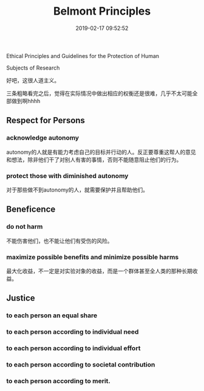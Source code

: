 ﻿---
title: Belmont Principles
date: 2019-02-17 09:52:52
---

Ethical Principles and Guidelines for the Protection of Human

Subjects of Research

好吧，这很人道主义。

三条粗略看完之后，觉得在实际情况中做出相应的权衡还是很难，几乎不太可能全部做到啊hhhh

## Respect for Persons

### acknowledge autonomy
autonomy的人就是有能力考虑自己的目标并行动的人。反正要尊重这帮人的意见和想法，除非他们干了对别人有害的事情，否则不能随意阻止他们的行为。

### protect those with diminished autonomy
对于那些做不到autonomy的人，就需要保护并且帮助他们。


## Beneficence

### do not harm
不能伤害他们，也不能让他们有受伤的风险。

### maximize possible benefits and minimize possible harms
最大化收益，不一定是对实验对象的收益，而是一个群体甚至全人类的那种长期收益。

## Justice

### to each person an equal share
### to each person according to individual need
### to each person according to individual effort
### to each person according to societal contribution
### to each person according to merit.



